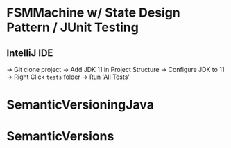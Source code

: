 # FSMMachine w/ State Design Pattern / JUnit Testing

## IntelliJ IDE

-> Git clone project
-> Add JDK 11 in Project Structure
-> Configure JDK to 11
-> Right Click `tests` folder -> Run 'All Tests'

# SemanticVersioningJava


# SemanticVersions
